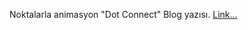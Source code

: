 Noktalarla animasyon "Dot Connect" Blog yazısı. <a href="https://umitsen.wordpress.com/2019/04/23/noktalarla-animasyon-javascriptp5-js/">Link...</a>
